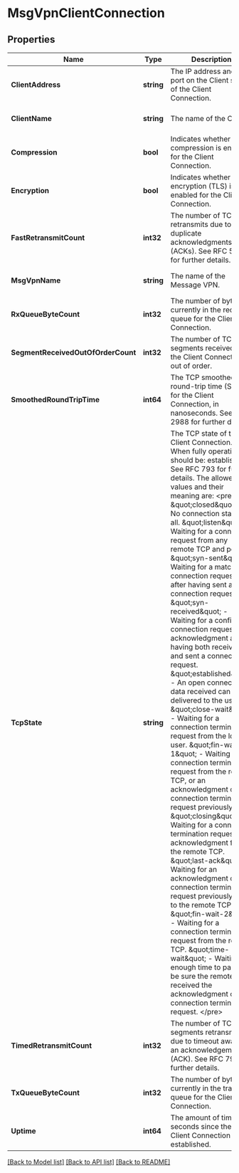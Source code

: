 # MsgVpnClientConnection

## Properties
Name | Type | Description | Notes
------------ | ------------- | ------------- | -------------
**ClientAddress** | **string** | The IP address and TCP port on the Client side of the Client Connection. | [optional] [default to null]
**ClientName** | **string** | The name of the Client. | [optional] [default to null]
**Compression** | **bool** | Indicates whether compression is enabled for the Client Connection. | [optional] [default to null]
**Encryption** | **bool** | Indicates whether encryption (TLS) is enabled for the Client Connection. | [optional] [default to null]
**FastRetransmitCount** | **int32** | The number of TCP fast retransmits due to duplicate acknowledgments (ACKs). See RFC 5681 for further details. | [optional] [default to null]
**MsgVpnName** | **string** | The name of the Message VPN. | [optional] [default to null]
**RxQueueByteCount** | **int32** | The number of bytes currently in the receive queue for the Client Connection. | [optional] [default to null]
**SegmentReceivedOutOfOrderCount** | **int32** | The number of TCP segments received from the Client Connection out of order. | [optional] [default to null]
**SmoothedRoundTripTime** | **int64** | The TCP smoothed round-trip time (SRTT) for the Client Connection, in nanoseconds. See RFC 2988 for further details. | [optional] [default to null]
**TcpState** | **string** | The TCP state of the Client Connection. When fully operational, should be: established. See RFC 793 for further details. The allowed values and their meaning are:  &lt;pre&gt; \&quot;closed\&quot; - No connection state at all. \&quot;listen\&quot; - Waiting for a connection request from any remote TCP and port. \&quot;syn-sent\&quot; - Waiting for a matching connection request after having sent a connection request. \&quot;syn-received\&quot; - Waiting for a confirming connection request acknowledgment after having both received and sent a connection request. \&quot;established\&quot; - An open connection, data received can be delivered to the user. \&quot;close-wait\&quot; - Waiting for a connection termination request from the local user. \&quot;fin-wait-1\&quot; - Waiting for a connection termination request from the remote TCP, or an acknowledgment of the connection termination request previously sent. \&quot;closing\&quot; - Waiting for a connection termination request acknowledgment from the remote TCP. \&quot;last-ack\&quot; - Waiting for an acknowledgment of the connection termination request previously sent to the remote TCP. \&quot;fin-wait-2\&quot; - Waiting for a connection termination request from the remote TCP. \&quot;time-wait\&quot; - Waiting for enough time to pass to be sure the remote TCP received the acknowledgment of its connection termination request. &lt;/pre&gt;  | [optional] [default to null]
**TimedRetransmitCount** | **int32** | The number of TCP segments retransmitted due to timeout awaiting an acknowledgement (ACK). See RFC 793 for further details. | [optional] [default to null]
**TxQueueByteCount** | **int32** | The number of bytes currently in the transmit queue for the Client Connection. | [optional] [default to null]
**Uptime** | **int64** | The amount of time in seconds since the Client Connection was established. | [optional] [default to null]

[[Back to Model list]](../README.md#documentation-for-models) [[Back to API list]](../README.md#documentation-for-api-endpoints) [[Back to README]](../README.md)

